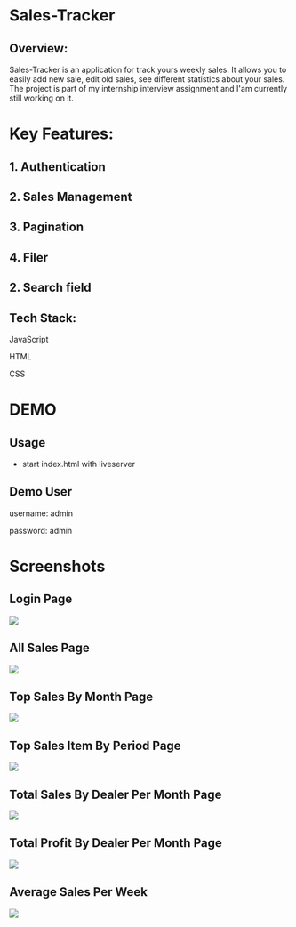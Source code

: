 # Sales-Tracker



<h2> Overview: </h2>
Sales-Tracker is an application for track yours weekly sales. It allows you to easily add new sale, edit old sales, see different statistics about your sales. The project is part of my internship interview assignment and I'am currently still working on it.

<h1>Key Features:</h1>
<h2> 1. Authentication   </h2>
<h2> 2. Sales Management </h2>
<h2> 3. Pagination </h2>
<h2> 4. Filer </h2>
<h2> 2. Search field </h2>


<h2> Tech Stack:  </h2>
<p> JavaScript</p>
<p> HTML</p>
<p> CSS</p>

<h1> DEMO </h1>
<h2> Usage </h2>
  <ul>
    <li>start index.html with liveserver</li>
  </ul>
<h2> Demo User </h2>
<p> username: admin </p>
<p> password: admin</p>

<h1> Screenshots </h1>
<h2> Login Page </h2>
<img src="https://github.com/BDukov/Project-Sale-Tracker/assets/107854265/322e66bd-51b1-442e-a3c5-7b7e9afab502"> </img>
<h2> All Sales Page </h2>
<img src="https://github.com/BDukov/Project-Sale-Tracker/assets/107854265/e6b37ab6-db24-433d-b871-a3fb170a7874"> </img>
<h2> Top Sales By Month Page </h2>
<img src="https://github.com/BDukov/Project-Sale-Tracker/assets/107854265/a2c5ba8b-3291-4c3d-ab5f-8e30e1c441b5"> </img>
<h2> Top Sales Item By Period Page </h2>
<img src="https://github.com/BDukov/Project-Sale-Tracker/assets/107854265/cecd3158-e536-4361-bdaf-ec5684150075"> </img>
<h2> Total Sales By Dealer Per Month Page </h2>
<img src="https://github.com/BDukov/Project-Sale-Tracker/assets/107854265/6e3316c1-0e01-4ed4-a1f1-b2b6e060eb7d"> </img>
<h2> Total Profit By Dealer Per Month Page </h2>
<img src="https://github.com/BDukov/Project-Sale-Tracker/assets/107854265/4815b93c-cfde-4fc8-80a3-c782c4b5f02f"></img>
<h2> Average Sales Per Week </h2>
<img src="https://github.com/BDukov/Project-Sale-Tracker/assets/107854265/152ad82d-0f74-4fe7-9c5a-9bdc787de0f9"></img>
